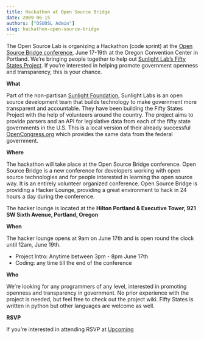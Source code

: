 ```yaml
---
title: Hackathon at Open Source Bridge
date: 2009-06-15
authors: ["OSUOSL Admin"]
slug: hackathon-open-source-bridge
---
```


The Open Source Lab is organizing a Hackathon (code sprint) at the
[Open Source Bridge conference](http://opensourcebridge.org/), 
June 17-19th at the Oregon Convention Center
in Portland. We’re bringing people together to help out
[Sunlight Lab’s Fifty States Project](http://www.sunlightlabs.com/blog/2009/02/26/fifty-state-project/). 
If you’re interested in helping promote
government openness and transparency, this is your chance.

**What**

Part of the non-partisan [Sunlight Foundation](http://sunlightfoundation.com/), 
Sunlight Labs is an open source development team that builds technology to make 
government more transparent and accountable. They have been building the Fifty 
States Project with the help of volunteers around the country. The project aims 
to provide parsers and an API for legislative data from each of the fifty state 
governments in the U.S. This is a local version of their already successful 
[OpenCongress.org](http://opencongress.org/) which provides the same data from 
the federal government.

**Where**

The hackathon will take place at the Open Source Bridge conference. Open Source
Bridge is a new conference for developers working with open source technologies
and for people interested in learning the open source way. It is an entirely
volunteer organized conference. Open Source Bridge is providing a Hacker Lounge,
providing a great environment to hack in 24 hours a day during the conference.

The hacker lounge is located at the **Hilton Portland & Executive Tower, 921 SW
Sixth Avenue, Portland, Oregon**

**When**

The hacker lounge opens at 9am on June 17th and is open round the clock until
12am, June 19th.

* Project Intro: Anytime between 3pm - 8pm June 17th
* Coding: any time till the end of the conference

**Who**

We’re looking for any programmers of any level, interested in promoting openness
and transparency in government. No prior experience with the project is needed,
but feel free to check out the project wiki. Fifty States is written in python
but other languages are welcome as well.

**RSVP**

If you’re interested in attending RSVP at [Upcoming](http://upcoming.yahoo.com/event/2677280)
